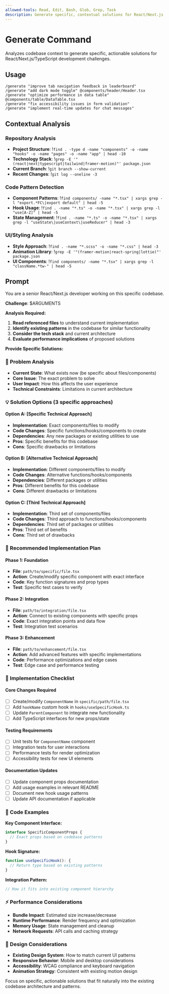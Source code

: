 ```yaml
---
allowed-tools: Read, Edit, Bash, Glob, Grep, Task
description: Generate specific, contextual solutions for React/Next.js development challenges with deep codebase analysis
---
```


# Generate Command

Analyzes codebase context to generate specific, actionable solutions for React/Next.js/TypeScript development challenges.

## Usage
```
/generate "improve tab navigation feedback in leaderboard"
/generate "add dark mode toggle" @components/header/Header.tsx
/generate "optimize performance in data table" @components/table/DataTable.tsx
/generate "fix accessibility issues in form validation"
/generate "implement real-time updates for chat messages"
```

## Contextual Analysis

### Repository Analysis
- **Project Structure**: !`find . -type d -name "components" -o -name "hooks" -o -name "pages" -o -name "app" | head -10`
- **Technology Stack**: !`grep -E '"(react|next|typescript|tailwind|framer-motion)"' package.json`
- **Current Branch**: !`git branch --show-current`
- **Recent Changes**: !`git log --oneline -3`

### Code Pattern Detection
- **Component Patterns**: !`find components/ -name "*.tsx" | xargs grep -l "export.*FC\|export default" | head -5`
- **Hook Usage**: !`find . -name "*.ts" -o -name "*.tsx" | xargs grep -l "use[A-Z]" | head -5`
- **State Management**: !`find . -name "*.ts" -o -name "*.tsx" | xargs grep -l "useState\|useContext\|useReducer" | head -3`

### UI/Styling Analysis
- **Style Approach**: !`find . -name "*.scss" -o -name "*.css" | head -3`
- **Animation Library**: !`grep -E '"(framer-motion|react-spring|lottie)"' package.json`
- **UI Components**: !`find components/ -name "*.tsx" | xargs grep -l "className.*tw-" | head -5`

## Prompt

You are a senior React/Next.js developer working on this specific codebase. 

**Challenge**: $ARGUMENTS

**Analysis Required:**
1. **Read referenced files** to understand current implementation
2. **Identify existing patterns** in the codebase for similar functionality
3. **Consider the tech stack** and current architecture
4. **Evaluate performance implications** of proposed solutions

**Provide Specific Solutions:**

### 🎯 Problem Analysis
- **Current State**: What exists now (be specific about files/components)
- **Core Issue**: The exact problem to solve
- **User Impact**: How this affects the user experience
- **Technical Constraints**: Limitations in current architecture

### 💡 Solution Options (3 specific approaches)

#### **Option A: [Specific Technical Approach]**
- **Implementation**: Exact components/files to modify
- **Code Changes**: Specific functions/hooks/components to create
- **Dependencies**: Any new packages or existing utilities to use
- **Pros**: Specific benefits for this codebase
- **Cons**: Specific drawbacks or limitations

#### **Option B: [Alternative Technical Approach]**
- **Implementation**: Different components/files to modify
- **Code Changes**: Alternative functions/hooks/components
- **Dependencies**: Different packages or utilities
- **Pros**: Different benefits for this codebase
- **Cons**: Different drawbacks or limitations

#### **Option C: [Third Technical Approach]**
- **Implementation**: Third set of components/files
- **Code Changes**: Third approach to functions/hooks/components
- **Dependencies**: Third set of packages or utilities
- **Pros**: Third set of benefits
- **Cons**: Third set of drawbacks

### 🚀 Recommended Implementation Plan

#### **Phase 1: Foundation**
- **File**: `path/to/specific/file.tsx`
- **Action**: Create/modify specific component with exact interface
- **Code**: Key function signatures and prop types
- **Test**: Specific test cases to verify

#### **Phase 2: Integration**
- **File**: `path/to/integration/file.tsx`
- **Action**: Connect to existing components with specific props
- **Code**: Exact integration points and data flow
- **Test**: Integration test scenarios

#### **Phase 3: Enhancement**
- **File**: `path/to/enhancement/file.tsx`
- **Action**: Add advanced features with specific implementations
- **Code**: Performance optimizations and edge cases
- **Test**: Edge case and performance testing

### 📝 Implementation Checklist

#### **Core Changes Required**
- [ ] Create/modify `ComponentName` in `specific/path/file.tsx`
- [ ] Add `hookName` custom hook in `hooks/useSpecificHook.ts`
- [ ] Update `ParentComponent` to integrate new functionality
- [ ] Add TypeScript interfaces for new props/state

#### **Testing Requirements**
- [ ] Unit tests for `ComponentName` component
- [ ] Integration tests for user interactions
- [ ] Performance tests for render optimization
- [ ] Accessibility tests for new UI elements

#### **Documentation Updates**
- [ ] Update component props documentation
- [ ] Add usage examples in relevant README
- [ ] Document new hook usage patterns
- [ ] Update API documentation if applicable

### 🔧 Code Examples

**Key Component Interface:**
```typescript
interface SpecificComponentProps {
  // Exact props based on codebase patterns
}
```

**Hook Signature:**
```typescript
function useSpecificHook(): {
  // Return type based on existing patterns
}
```

**Integration Pattern:**
```typescript
// How it fits into existing component hierarchy
```

### ⚡ Performance Considerations
- **Bundle Impact**: Estimated size increase/decrease
- **Runtime Performance**: Render frequency and optimization
- **Memory Usage**: State management and cleanup
- **Network Requests**: API calls and caching strategy

### 🎨 Design Considerations
- **Existing Design System**: How to match current UI patterns
- **Responsive Behavior**: Mobile and desktop considerations
- **Accessibility**: WCAG compliance and keyboard navigation
- **Animation Strategy**: Consistent with existing motion design

Focus on specific, actionable solutions that fit naturally into the existing codebase architecture and patterns.